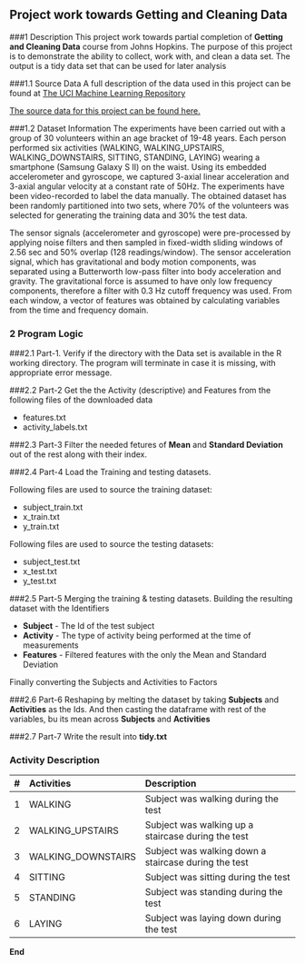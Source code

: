 ## Project work towards Getting and Cleaning Data

###1 Description
This project work towards partial completion of **Getting and Cleaning Data** course from Johns Hopkins. The purpose of this project is to demonstrate the ability to collect, work with, and clean a data set. The output is a tidy data set that can be used for later analysis

###1.1 Source Data
A full description of the data used in this project can be found at [The UCI Machine Learning Repository](http://archive.ics.uci.edu/ml/datasets/Human+Activity+Recognition+Using+Smartphones)

[The source data for this project can be found here.](https://d396qusza40orc.cloudfront.net/getdata%2Fprojectfiles%2FUCI%20HAR%20Dataset.zip)

###1.2 Dataset Information
The experiments have been carried out with a group of 30 volunteers within an age bracket of 19-48 years. Each person performed six activities (WALKING, WALKING_UPSTAIRS, WALKING_DOWNSTAIRS, SITTING, STANDING, LAYING) wearing a smartphone (Samsung Galaxy S II) on the waist. Using its embedded accelerometer and gyroscope, we captured 3-axial linear acceleration and 3-axial angular velocity at a constant rate of 50Hz. The experiments have been video-recorded to label the data manually. The obtained dataset has been randomly partitioned into two sets, where 70% of the volunteers was selected for generating the training data and 30% the test data. 

The sensor signals (accelerometer and gyroscope) were pre-processed by applying noise filters and then sampled in fixed-width sliding windows of 2.56 sec and 50% overlap (128 readings/window). The sensor acceleration signal, which has gravitational and body motion components, was separated using a Butterworth low-pass filter into body acceleration and gravity. The gravitational force is assumed to have only low frequency components, therefore a filter with 0.3 Hz cutoff frequency was used. From each window, a vector of features was obtained by calculating variables from the time and frequency domain.


### 2 Program Logic

###2.1 Part-1.
Verify if the directory with the Data set is available in the R working directory. The program will terminate in case it is missing, with appropriate error message.


###2.2 Part-2
Get the the Activity (descriptive) and Features from the following files of the downloaded data
- features.txt
- activity_labels.txt

###2.3 Part-3
Filter the needed fetures of **Mean** and **Standard Deviation** out of the rest along with their index.

###2.4 Part-4
Load the Training and testing datasets.

Following files are used to source the training dataset:

- subject_train.txt
- x_train.txt
- y_train.txt

Following files are used to source the testing datasets:

- subject_test.txt
- x_test.txt
- y_test.txt


###2.5 Part-5
Merging the training & testing datasets. Building the resulting dataset with the Identifiers

- **Subject** - The Id of the test subject
- **Activity** - The type of activity being performed at the time of measurements
- **Features** - Filtered features with the only the Mean and Standard Deviation 

Finally converting the Subjects and Activities to Factors


###2.6 Part-6
Reshaping by melting the dataset by taking **Subjects** and **Activities** as the Ids. 
And then casting the dataframe with rest of the variables, bu its mean across **Subjects** and **Activities**

###2.7 Part-7
Write the result into **tidy.txt**

### Activity Description

| **#**     | **Activities**           		 | **Description**													|
| :---: |:---------------------------|:-------------------------------------------------------------|
| 1 	| WALKING 					 | Subject was walking during the test 							|
| 2 	| WALKING_UPSTAIRS       	 | Subject was walking up a staircase during the test 			|
| 3 	| WALKING_DOWNSTAIRS      	 | Subject was walking down a staircase during the test 		|
| 4 	| SITTING      	 			 | Subject was sitting during the test 							|
| 5 	| STANDING  		      	 | Subject was standing during the test							|
| 6 	| LAYING 			      	 | Subject was laying down during the test						|


**End**
